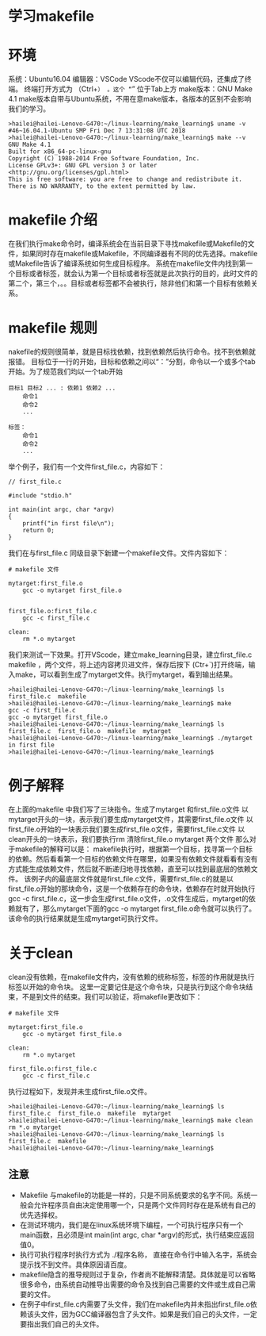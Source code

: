 
# 学习makefile


# 环境
系统：Ubuntu16.04
编辑器：VSCode
VScode不仅可以编辑代码，还集成了终端。
终端打开方式为 （Ctrl+`） 。这个 “`” 位于Tab上方
make版本：GNU Make 4.1
make版本自带与Ubuntu系统，不用在意make版本，各版本的区别不会影响我们的学习。
```
>hailei@hailei-Lenovo-G470:~/linux-learning/make_learning$ uname -v
#46~16.04.1-Ubuntu SMP Fri Dec 7 13:31:08 UTC 2018
>hailei@hailei-Lenovo-G470:~/linux-learning/make_learning$ make --v
GNU Make 4.1
Built for x86_64-pc-linux-gnu
Copyright (C) 1988-2014 Free Software Foundation, Inc.
License GPLv3+: GNU GPL version 3 or later <http://gnu.org/licenses/gpl.html>
This is free software: you are free to change and redistribute it.
There is NO WARRANTY, to the extent permitted by law.
```
# makefile 介绍
在我们执行make命令时，编译系统会在当前目录下寻找makefile或Makefile的文件，如果同时存在makefile或Makefile，不同编译器有不同的优先选择。makefile或Makefile告诉了编译系统如何生成目标程序。
系统在makefile文件内找到第一个目标或者标签，就会认为第一个目标或者标签就是此次执行的目的，此时文件的第二个，第三个，。。目标或者标签都不会被执行，除非他们和第一个目标有依赖关系。
# makefile 规则
nakefile的规则很简单，就是目标找依赖，找到依赖然后执行命令。找不到依赖就报错。
目标位于一行的开始，目标和依赖之间以“：”分割，命令以一个或多个tab开始。为了规范我们均以一个tab开始
```
目标1 目标2 ... : 依赖1 依赖2 ...
	命令1
	命令2
	...

标签：
	命令1
	命令2
	...
```
举个例子，我们有一个文件first_file.c，内容如下：
```
// first_file.c

#include "stdio.h"

int main(int argc, char *argv)
{
    printf("in first file\n");
    return 0;
}
```
我们在与first_file.c 同级目录下新建一个makefile文件。文件内容如下：
```
# makefile 文件

mytarget:first_file.o
	gcc -o mytarget first_file.o


first_file.o:first_file.c
	gcc -c first_file.c

clean:
	rm *.o mytarget
```
我们来测试一下效果。打开VScode，建立make_learning目录，建立first_file.c makefile ，两个文件，将上述内容拷贝进文件，保存后按下 (Ctr+`)打开终端，输入make，可以看到生成了mytarget文件。执行mytarget，看到输出结果。
```
>hailei@hailei-Lenovo-G470:~/linux-learning/make_learning$ ls
first_file.c  makefile
>hailei@hailei-Lenovo-G470:~/linux-learning/make_learning$ make
gcc -c first_file.c
gcc -o mytarget first_file.o
>hailei@hailei-Lenovo-G470:~/linux-learning/make_learning$ ls
first_file.c  first_file.o  makefile  mytarget
>hailei@hailei-Lenovo-G470:~/linux-learning/make_learning$ ./mytarget
in first file
>hailei@hailei-Lenovo-G470:~/linux-learning/make_learning$
```
# 例子解释
在上面的makefile 中我们写了三块指令。生成了mytarget 和first_file.o文件
以mytarget开头的一块，表示我们要生成mytarget文件，其需要first_file.o文件
以first_file.o开始的一块表示我们要生成first_file.o文件，需要first_file.c文件
以clean开头的一块表示，我们要执行rm 清除first_file.o mytarget 两个文件
那么对于makefile的解释可以是：
makefile执行时，根据第一个目标，找寻第一个目标的依赖。然后看看第一个目标的依赖文件在哪里，如果没有依赖文件就看看有没有方式能生成依赖文件，然后就不断递归地寻找依赖，直至可以找到最底层的依赖文件。
该例子内的最底层文件就是first_file.c文件，需要first_file.c的就是以first_file.o开始的那块命令，这是一个依赖存在的命令块，依赖存在时就开始执行gcc -c first_file.c，这一步会生成first_file.o文件，.o文件生成后，mytarget的依赖就有了，那么mytarget下面的gcc -o mytarget first_file.o命令就可以执行了。该命令的执行结果就是生成mytarget可执行文件。

# 关于clean
clean没有依赖，在makefile文件内，没有依赖的统称标签，标签的作用就是执行标签以开始的命令块。
这里一定要记住是这个命令块，只是执行到这个命令块结束，不是到文件的结束。我们可以验证，将makefile更改如下：
```
# makefile 文件

mytarget:first_file.o
	gcc -o mytarget first_file.o
	
clean:
	rm *.o mytarget

first_file.o:first_file.c
	gcc -c first_file.c
```

执行过程如下，发现并未生成first_file.o文件。

```
>hailei@hailei-Lenovo-G470:~/linux-learning/make_learning$ ls
first_file.c  first_file.o  makefile  mytarget
>hailei@hailei-Lenovo-G470:~/linux-learning/make_learning$ make clean
rm *.o mytarget
>hailei@hailei-Lenovo-G470:~/linux-learning/make_learning$ ls
first_file.c  makefile
>hailei@hailei-Lenovo-G470:~/linux-learning/make_learning$
```


## 注意
- Makefile 与makefile的功能是一样的，只是不同系统要求的名字不同。系统一般会允许程序员自由决定使用哪一个，只是两个文件同时存在是系统有自己的优先选择权。
- 在测试环境内，我们是在linux系统环境下编程，一个可执行程序只有一个main函数，且必须是int main(int argc, char *argv)的形式，执行结束应返回值0。
- 执行可执行程序时执行方式为 ./程序名称， 直接在命令行中输入名字，系统会提示找不到文件。具体原因请百度。
- makefile隐含的推导规则过于复杂，作者尚不能解释清楚。具体就是可以省略很多命令，由系统自动推导出需要的命令及找到自己需要的文件或生成自己需要的文件。
- 在例子中first_file.c内需要了头文件，我们在makefile内并未指出first_file.o依赖该头文件，因为GCC编译器包含了头文件。如果是我们自己的头文件，一定要指出我们自己的头文件。